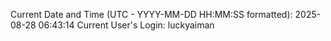 Current Date and Time (UTC - YYYY-MM-DD HH:MM:SS formatted): 2025-08-28 06:43:14
Current User's Login: luckyaiman
